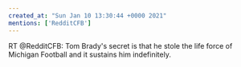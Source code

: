 ```yaml
---
created_at: "Sun Jan 10 13:30:44 +0000 2021"
mentions: ['RedditCFB']
---
```


RT @RedditCFB: Tom Brady's secret is that he stole the life force of Michigan Football and it sustains him indefinitely.